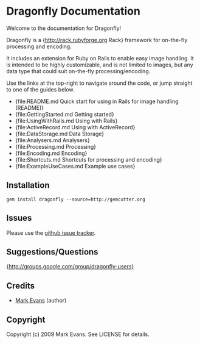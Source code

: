 Dragonfly Documentation
=======================

Welcome to the documentation for Dragonfly!

Dragonfly is a {http://rack.rubyforge.org Rack} framework for on-the-fly processing and encoding.

It includes an extension for Ruby on Rails to enable easy image handling.
It is intended to be highly customizable, and is not limited to images, but any data type that could suit on-the-fly processing/encoding.

Use the links at the top-right to navigate around the code, or jump straight to one of the guides below.

- {file:README.md Quick start for using in Rails for image handling (README)}
- {file:GettingStarted.md Getting started}
- {file:UsingWithRails.md Using with Rails}
- {file:ActiveRecord.md Using with ActiveRecord}
- {file:DataStorage.md Data Storage}
- {file:Analysers.md Analysers}
- {file:Processing.md Processing}
- {file:Encoding.md Encoding}
- {file:Shortcuts.md Shortcuts for processing and encoding}
- {file:ExampleUseCases.md Example use cases}

Installation
------------

    gem install dragonfly --source=http://gemcutter.org

Issues
------
Please use the <a href="http://github.com/markevans/dragonfly/issues">github issue tracker</a>.

Suggestions/Questions
---------------------
{http://groups.google.com/group/dragonfly-users}

Credits
-------
- <a href="http://github.com/markevans">Mark Evans</a> (author)

Copyright
---------
Copyright (c) 2009 Mark Evans. See LICENSE for details.
